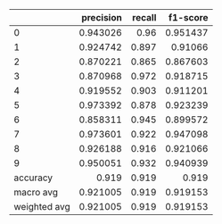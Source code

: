 |              |   precision |   recall |   f1-score |
|:-------------|------------:|---------:|-----------:|
| 0            |    0.943026 |    0.96  |   0.951437 |
| 1            |    0.924742 |    0.897 |   0.91066  |
| 2            |    0.870221 |    0.865 |   0.867603 |
| 3            |    0.870968 |    0.972 |   0.918715 |
| 4            |    0.919552 |    0.903 |   0.911201 |
| 5            |    0.973392 |    0.878 |   0.923239 |
| 6            |    0.858311 |    0.945 |   0.899572 |
| 7            |    0.973601 |    0.922 |   0.947098 |
| 8            |    0.926188 |    0.916 |   0.921066 |
| 9            |    0.950051 |    0.932 |   0.940939 |
| accuracy     |    0.919    |    0.919 |   0.919    |
| macro avg    |    0.921005 |    0.919 |   0.919153 |
| weighted avg |    0.921005 |    0.919 |   0.919153 |